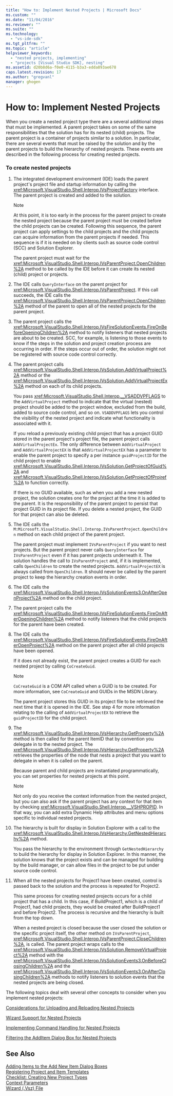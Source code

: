 ```yaml
---
title: "How to: Implement Nested Projects | Microsoft Docs"
ms.custom: ""
ms.date: "11/04/2016"
ms.reviewer: ""
ms.suite: ""
ms.technology: 
  - "vs-ide-sdk"
ms.tgt_pltfrm: ""
ms.topic: "article"
helpviewer_keywords: 
  - "nested projects, implementing"
  - "projects [Visual Studio SDK], nesting"
ms.assetid: d20b8d6a-f0e0-4115-b3a3-edda893ae678
caps.latest.revision: 17
ms.author: "gregvanl"
manager: ghogen
---
```

# How to: Implement Nested Projects
When you create a nested project type there are a several additional steps that must be implemented. A parent project takes on some of the same responsibilities that the solution has for its nested (child) projects. The parent project is a container of projects similar to a solution. In particular, there are several events that must be raised by the solution and by the parent projects to build the hierarchy of nested projects. These events are described in the following process for creating nested projects.  
  
### To create nested projects  
  
1.  The integrated development environment (IDE) loads the parent project's project file and startup information by calling the <xref:Microsoft.VisualStudio.Shell.Interop.IVsProjectFactory> interface. The parent project is created and added to the solution.  
  
    > [!NOTE]
    >  At this point, it is too early in the process for the parent project to create the nested project because the parent project must be created before the child projects can be created. Following this sequence, the parent project can apply settings to the child projects and the child projects can acquire information from the parent projects if needed. This sequence is if it is needed on by clients such as source code control (SCC) and Solution Explorer.  
  
     The parent project must wait for the <xref:Microsoft.VisualStudio.Shell.Interop.IVsParentProject.OpenChildren%2A> method to be called by the IDE before it can create its nested (child) project or projects.  
  
2.  The IDE calls `QueryInterface` on the parent project for <xref:Microsoft.VisualStudio.Shell.Interop.IVsParentProject>. If this call succeeds, the IDE calls the <xref:Microsoft.VisualStudio.Shell.Interop.IVsParentProject.OpenChildren%2A> method of the parent to open all of the nested projects for the parent project.  
  
3.  The parent project calls the <xref:Microsoft.VisualStudio.Shell.Interop.IVsFireSolutionEvents.FireOnBeforeOpeningChildren%2A> method to notify listeners that nested projects are about to be created. SCC, for example, is listening to those events to know if the steps in the solution and project creation process are occurring in order. If the steps occur out of order, the solution might not be registered with source code control correctly.  
  
4.  The parent project calls <xref:Microsoft.VisualStudio.Shell.Interop.IVsSolution.AddVirtualProject%2A> method or the <xref:Microsoft.VisualStudio.Shell.Interop.IVsSolution.AddVirtualProjectEx%2A> method on each of its child projects.  
  
     You pass <xref:Microsoft.VisualStudio.Shell.Interop.__VSADDVPFLAGS> to the `AddVirtualProject` method to indicate that the virtual (nested) project should be added to the project window, excluded from the build, added to source code control, and so on. `VSADDVPFLAGS` lets you control the visibility of the nested project and indicate what functionality is associated with it.  
  
     If you reload a previously existing child project that has a project GUID stored in the parent project's project file, the parent project calls `AddVirtualProjectEx`. The only difference between `AddVirtualProject` and `AddVirtualProjectEX` is that `AddVirtualProjectEX` has a parameter to enable the parent project to specify a per instance `guidProjectID` for the child project to enable <xref:Microsoft.VisualStudio.Shell.Interop.IVsSolution.GetProjectOfGuid%2A> and <xref:Microsoft.VisualStudio.Shell.Interop.IVsSolution.GetProjectOfProjref%2A> to function correctly.  
  
     If there is no GUID available, such as when you add a new nested project, the solution creates one for the project at the time it is added to the parent. It is the responsibility of the parent project to persist that project GUID in its project file. If you delete a nested project, the GUID for that project can also be deleted.  
  
5.  The IDE calls the `M:Microsoft.VisualStudio.Shell.Interop.IVsParentProject.OpenChildren` method on each child project of the parent project.  
  
     The parent project must implement `IVsParentProject` if you want to nest projects. But the parent project never calls `QueryInterface` for `IVsParentProject` even if it has parent projects underneath it. The solution handles the call to `IVsParentProject` and, if it is implemented, calls `OpenChildren` to create the nested projects. `AddVirtualProjectEX` is always called from `OpenChildren`. It should never be called by the parent project to keep the hierarchy creation events in order.  
  
6.  The IDE calls the <xref:Microsoft.VisualStudio.Shell.Interop.IVsSolutionEvents3.OnAfterOpenProject%2A> method on the child project.  
  
7.  The parent project calls the <xref:Microsoft.VisualStudio.Shell.Interop.IVsFireSolutionEvents.FireOnAfterOpeningChildren%2A> method to notify listeners that the child projects for the parent have been created.  
  
8.  The IDE calls the <xref:Microsoft.VisualStudio.Shell.Interop.IVsFireSolutionEvents.FireOnAfterOpenProject%2A> method on the parent project after all child projects have been opened.  
  
     If it does not already exist, the parent project creates a GUID for each nested project by calling `CoCreateGuid`.  
  
    > [!NOTE]
    >  `CoCreateGuid` is a COM API called when a GUID is to be created. For more information, see `CoCreateGuid` and GUIDs in the MSDN Library.  
  
     The parent project stores this GUID in its project file to be retrieved the next time that it is opened in the IDE. See step 4 for more information relating to the calling of `AddVirtualProjectEX` to retrieve the `guidProjectID` for the child project.  
  
9. The <xref:Microsoft.VisualStudio.Shell.Interop.IVsHierarchy.GetProperty%2A> method is then called for the parent ItemID that by convention you delegate in to the nested project. The <xref:Microsoft.VisualStudio.Shell.Interop.IVsHierarchy.GetProperty%2A> retrieves the properties of the node that nests a project that you want to delegate in when it is called on the parent.  
  
     Because parent and child projects are instantiated programmatically, you can set properties for nested projects at this point.  
  
    > [!NOTE]
    >  Not only do you receive the context information from the nested project, but you can also ask if the parent project has any context for that item by checking <xref:Microsoft.VisualStudio.Shell.Interop.__VSHPROPID>. In that way, you can add extra Dynamic Help attributes and menu options specific to individual nested projects.  
  
10. The hierarchy is built for display in Solution Explorer with a call to the <xref:Microsoft.VisualStudio.Shell.Interop.IVsHierarchy.GetNestedHierarchy%2A> method.  
  
     You pass the hierarchy to the environment through `GetNestedHierarchy` to build the hierarchy for display in Solution Explorer. In this manner, the solution knows that the project exists and can be managed for building by the build manager, or can allow files in the project to be put under source code control.  
  
11. When all the nested projects for Project1 have been created, control is passed back to the solution and the process is repeated for Project2.  
  
     This same process for creating nested projects occurs for a child project that has a child. In this case, if BuildProject1, which is a child of Project1, had child projects, they would be created after BuildProject1 and before Project2. The process is recursive and the hierarchy is built from the top down.  
  
     When a nested project is closed because the user closed the solution or the specific project itself, the other method on `IVsParentProject`, <xref:Microsoft.VisualStudio.Shell.Interop.IVsParentProject.CloseChildren%2A>, is called. The parent project wraps calls to the <xref:Microsoft.VisualStudio.Shell.Interop.IVsSolution.RemoveVirtualProject%2A> method with the <xref:Microsoft.VisualStudio.Shell.Interop.IVsSolutionEvents3.OnBeforeClosingChildren%2A> and the <xref:Microsoft.VisualStudio.Shell.Interop.IVsSolutionEvents3.OnAfterClosingChildren%2A> methods to notify listeners to solution events that the nested projects are being closed.  
  
 The following topics deal with several other concepts to consider when you implement nested projects:  
  
 [Considerations for Unloading and Reloading Nested Projects](../../extensibility/internals/considerations-for-unloading-and-reloading-nested-projects.md)  
  
 [Wizard Support for Nested Projects](../../extensibility/internals/wizard-support-for-nested-projects.md)  
  
 [Implementing Command Handling for Nested Projects](../../extensibility/internals/implementing-command-handling-for-nested-projects.md)  
  
 [Filtering the AddItem Dialog Box for Nested Projects](../../extensibility/internals/filtering-the-additem-dialog-box-for-nested-projects.md)  
  
## See Also  
 [Adding Items to the Add New Item Dialog Boxes](../../extensibility/internals/adding-items-to-the-add-new-item-dialog-boxes.md)   
 [Registering Project and Item Templates](../../extensibility/internals/registering-project-and-item-templates.md)   
 [Checklist: Creating New Project Types](../../extensibility/internals/checklist-creating-new-project-types.md)   
 [Context Parameters](../../extensibility/internals/context-parameters.md)   
 [Wizard (.Vsz) File](../../extensibility/internals/wizard-dot-vsz-file.md)